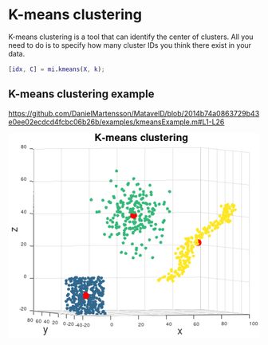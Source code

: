 # K-means clustering
K-means clustering is a tool that can identify the center of clusters. All you need to do is to specify how many cluster IDs you think there exist in your data. 

```matlab
[idx, C] = mi.kmeans(X, k);
```

## K-means clustering example
https://github.com/DanielMartensson/MataveID/blob/2014b74a0863729b43e0ee02ecdcd4fcbc06b26b/examples/kmeansExample.m#L1-L26


![Kmeans Result](../pictures/Kmeans_Result.png)